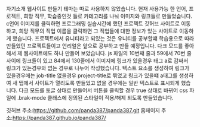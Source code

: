 자기소개 웹사이트 만들기
테마는 따로 사용하지 않았습니다.
현재 사용가능 한 언어, 프로젝트, 희망 직무, 학습중인것 들로 카테고리를 나눠 이미지와 링크들로 만들었습니다.
c언어 이미지를 클릭하면 프로그래밍 실습시간에 했던 프로젝트 깃허브 사이트로 이동하고, 희망 직무의 직업 이름을 클릭하면 그 직업들에 대한 정보가 있는 사이트로 이동하게 했습니다. 프로젝트에서 유니티라고 되있는 것은 유니티를 공부할떄 학습용으로 따라 만들었던 프로젝트들이고 언리얼은 앞으로 공부하고 만들 예정입니다.  다크 모드를 좋아해서 제 웹사이트에도 하나 만들어 보았습니다.
js 파일의 10번쨰 줄과 59에서 70번 줄 사이에 링크들이 있고 84에서 130줄에서 이미지에 링크가 있을경우 태그 a로 감싸서 링크가 있는경우와 없는 경우로 나누어 작성했습니다.  텍스트 요소를 생성하여 링크가 있을경우에는 job-title 없을경우 project-title로 묶었고 링크가 있을떄 a태그를 생성하여 새 탭에서 사이트가 열리도록 만들었고 없을 경우에는 일반 텍스트로 표시되게 했습니다.  다크 모드를 토글 상태로 만들어서 버튼을 클릭할 경우 true 상태로 바뀌어  css 파일에 .brak-mode 클래스에 정의된 스타일이 적용/해제 되도록 만들었습니다.

깃허브 주소:https://github.com/panda387/panda387.git
홈페이지 주소:https://panda387.github.io/panda387/
